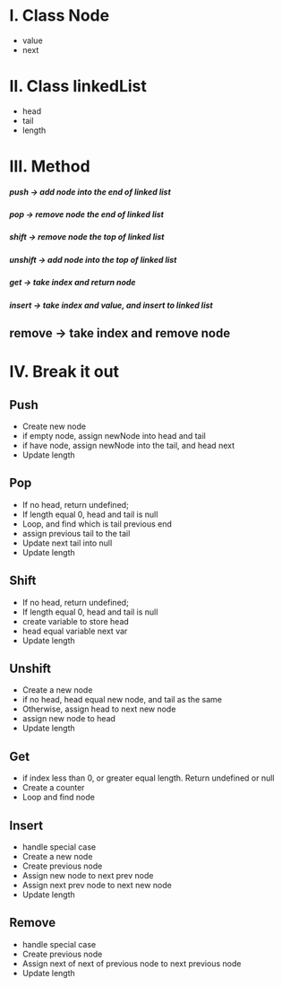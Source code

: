 # I. Class Node

- value
- next

# II. Class linkedList

- head
- tail
- length

# III. Method

##### push -> add node into the end of linked list

##### pop -> remove node the end of linked list

##### shift -> remove node the top of linked list

##### unshift -> add node into the top of linked list

##### get -> take index and return node

##### insert -> take index and value, and insert to linked list

## remove -> take index and remove node

# IV. Break it out

## Push

- Create new node
- if empty node, assign newNode into head and tail
- if have node, assign newNode into the tail, and head next
- Update length

## Pop

- If no head, return undefined;
- If length equal 0, head and tail is null
- Loop, and find which is tail previous end
- assign previous tail to the tail
- Update next tail into null
- Update length

## Shift

- If no head, return undefined;
- If length equal 0, head and tail is null
- create variable to store head
- head equal variable next var
- Update length

## Unshift

- Create a new node
- if no head, head equal new node, and tail as the same
- Otherwise, assign head to next new node
- assign new node to head
- Update length

## Get

- if index less than 0, or greater equal length. Return undefined or null
- Create a counter
- Loop and find node

## Insert

- handle special case
- Create a new node
- Create previous node
- Assign new node to next prev node
- Assign next prev node to next new node
- Update length

## Remove

- handle special case
- Create previous node
- Assign next of next of previous node to next previous node
- Update length
